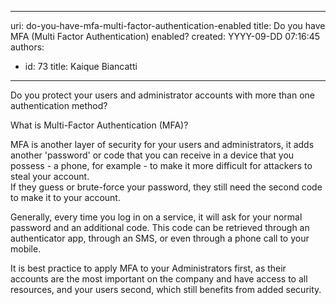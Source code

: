 

---
uri: do-you-have-mfa-multi-factor-authentication-enabled
title: Do you have MFA (Multi Factor Authentication) enabled?
created: YYYY-09-DD 07:16:45
authors:
  - id: 73
    title: Kaique Biancatti
---




<span class='intro'> Do you protect your users and administrator accounts with more than one authentication method?​<br> </span>

<p>What is Multi-Factor Authentication (MFA)?</p><p>MFA is another layer of security for your users and administrators, it adds another 'password' or code that you can receive in a device that you possess - a phone, for example - to make it more difficult for attackers to steal your account.<br>If they guess or brute-force your password, they still need the second code to make it to your account.<br></p><p>Generally, every time you log in on a service, it will ask for your normal password and an additional code. This code can be retrieved through an authenticator app, through an SMS, or even through a phone call to your mobile.<br></p><p>It is best practice to apply MFA to your Administrators first, as their accounts are the most important on the company and have access to all resources, and your users second, which still benefits from added security.<br></p>



